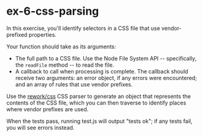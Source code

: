 # ex-6-css-parsing

In this exercise, you'll identify selectors in a CSS file that use vendor-prefixed properties.

Your function should take as its arguments:

- The full path to a CSS file. Use the Node File System API -- specifically, the `readFile` method -- to read the file.
- A callback to call when processing is complete. The callback should receive two arguments: an error object, if any errors were encountered; and an array of rules that use vendor prefixes.

Use the [rework/css](https://github.com/reworkcss/css) CSS parser to generate an object that represents the contents of the CSS file, which you can then traverse to identify places where vendor prefixes are used.

When the tests pass, running test.js will output "tests ok"; if any tests fail, you will see errors instead.
